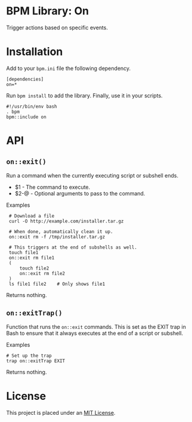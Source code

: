 BPM Library: On
===============

Trigger actions based on specific events.


Installation
============

Add to your `bpm.ini` file the following dependency.

    [dependencies]
    on=*

Run `bpm install` to add the library. Finally, use it in your scripts.

    #!/usr/bin/env bash
    . bpm
    bpm::include on


API
===

[//]: # (AUTOGENERATED FROM libon - START)

`on::exit()`
------------

Run a command when the currently executing script or subshell ends.

* $1   - The command to execute.
* $2-@ - Optional arguments to pass to the command.

Examples

     # Download a file
     curl -O http://example.com/installer.tar.gz

     # When done, automatically clean it up.
     on::exit rm -f /tmp/installer.tar.gz

     # This triggers at the end of subshells as well.
     touch file1
     on::exit rm file1
     (
         touch file2
         on::exit rm file2
     )
     ls file1 file2    # Only shows file1

Returns nothing.


`on::exitTrap()`
----------------

Function that runs the `on::exit` commands.  This is set as the EXIT trap in Bash to ensure that it always executes at the end of a script or subshell.

Examples

    # Set up the trap
    trap on::exitTrap EXIT

Returns nothing.

[//]: # (AUTOGENERATED FROM libon - END)


License
=======

This project is placed under an [MIT License](LICENSE.md).
